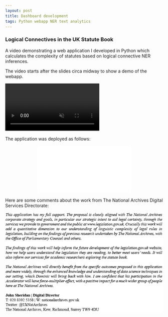 ```yaml
---
layout: post
title: Dashboard development
tags: Python webapp NER text analytics
---
```


### Logical Connectives in the UK Statute Book

A video demonstrating a web application I developed in Python which calculates the complexity of statutes based on logical connective NER inferences. 

The video starts after the slides circa midway to show a demo of the webapp.

<video loop="true" muted autoplay controls>
    <source src="/assets/videos/lcituksbvideo.mp4#t=176,410" type="video/mp4">
</video>
<br>

The application  was deployed as follows:

<embed src='/assets/images/lcituksbdep.svg' style='display: block; margin: 0 auto'>

Here are some comments about the work from The National Archives Digital Services Directorate:
<br>

<img src='/assets/images/comments2.png' style='display: block; margin: 0 auto'>
